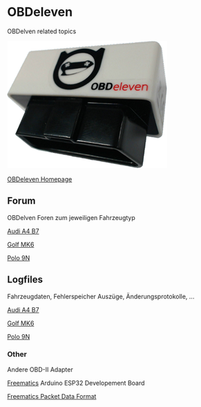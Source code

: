# OBDeleven
OBDelven related topics

![ODBelevenAdapter](/OBDeleven.png)

[OBDeleven Homepage](http://www.obdeleven.de/)

## Forum

OBDelven Foren zum jeweiligen Fahrzeugtyp

[Audi A4 B7](http://forum.obdeleven.com/board/66/b7-8e)

[Golf MK6](http://forum.obdeleven.com/board/80/mk6)

[Polo 9N](http://forum.obdeleven.com/board/124/9n)

## Logfiles

Fahrzeugdaten, Fehlerspeicher Auszüge, Änderungsprotokolle, ...

[Audi A4 B7](/Audi%20A4%20B7/readme.md)

[Golf MK6](/Golf%20MK6/readme.md)

[Polo 9N](/Polo%209N/readme.md)


### Other

Andere OBD-II Adapter

[Freematics](https://freematics.com/pages/products/freematics-one-plus/guide/) Arduino ESP32 Developement Board

[Freematics Packet Data Format](https://freematics.com/pages/hub/freematics-data-logging-format/)
